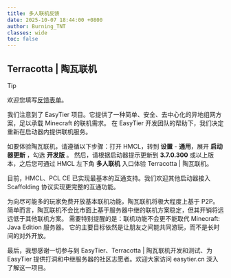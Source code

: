 ```yaml
---
title: 多人联机反馈
date: 2025-10-07 18:44:00 +0800
author: Burning_TNT
classes: wide
toc: false
---
```


## Terracotta | 陶瓦联机

<!--{% comment %}-->
> [!TIP]
> 欢迎您填写[反馈表单](https://account.wps.cn/?cb=https%3A%2F%2Faccount.kdocs.cn%2Fpassport%2Fsinglesign%3Fcb%3Dhttps%253A%252F%252Ff.kdocs.cn%252Fksform%252Fw%252Fwrite%252FnjMwdtgD%253Fchannel%253Dmdlsjp%2523routePromt%26form%3Df.kdocs.cn&reload=true&from=v1-wap-wps-login&wxpluginappid=wx53f22ed6915cdf17&wxpluginpath=pages%2Fweb%2Fweb&wxpluginquery=url%3Dhttps%3A%2F%2Ff.wps.cn%2Fksform%2Fw%2Fwrite%2FnjMwdtgD%3Fchannel%3Dmdlsjp%23routePromt%26source%3Dweb_login&qrcode=kdocs&plusreffer=f.kdocs.cn)。
<!--{% endcomment %}-->

<!----{{ '>' }}

> 欢迎您填写<a href="https://account.wps.cn/?cb=https%3A%2F%2Faccount.kdocs.cn%2Fpassport%2Fsinglesign%3Fcb%3Dhttps%253A%252F%252Ff.kdocs.cn%252Fksform%252Fw%252Fwrite%252FnjMwdtgD%253Fchannel%253Dmdlsjp%2523routePromt%26form%3Df.kdocs.cn&reload=true&from=v1-wap-wps-login&wxpluginappid=wx53f22ed6915cdf17&wxpluginpath=pages%2Fweb%2Fweb&wxpluginquery=url%3Dhttps%3A%2F%2Ff.wps.cn%2Fksform%2Fw%2Fwrite%2FnjMwdtgD%3Fchannel%3Dmdlsjp%23routePromt%26source%3Dweb_login&qrcode=kdocs&plusreffer=f.kdocs.cn" data-delay="10" data-redirect>反馈表单</a>。
{: .notice--success }

{{ '<' }}!---->

我们注意到了 EasyTier 项目。它提供了一种简单、安全、去中心化的异地组网方案，足以承载 Minecraft 的联机需求。
在 EasyTier 开发团队的帮助下，我们决定重新在启动器内提供联机服务。

如要体验陶瓦联机，请遵循以下步骤：打开 HMCL，转到 **设置** - **通用**，展开 **启动器更新** ，勾选 **开发版** 。
然后，请根据启动器提示更新到 **3.7.0.300** 或以上版本，之后您可通过 HMCL 左下角 **多人联机** 入口体验 Terracotta | 陶瓦联机。

目前，HMCL、PCL CE 已实现最基本的互通支持。我们欢迎其他启动器接入 Scaffolding 协议实现更完整的互通功能。

为向尽可能多的玩家免费开放基本联机功能，陶瓦联机将极大程度上基于 P2P。
简单而言，陶瓦联机不会比市面上基于服务器中继的联机方案稳定，但其开销将远远低于其他联机方案。
需要特别提醒的是：联机功能不会更不能取代 Minecraft: Java Edition 服务器。
它的主要目标依然是让朋友之间能共同游玩，而不是长时间的对外开放。

最后，我想感谢一切参与到 EasyTier、Terracotta \| 陶瓦联机开发和测试、为 EasyTier 提供打洞和中继服务器的社区志愿者。欢迎大家访问 easytier.cn 深入了解这一项目。
